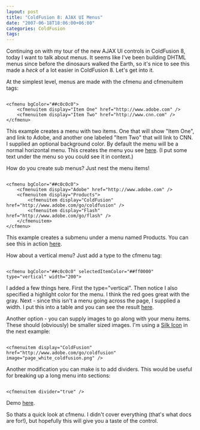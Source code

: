 ```yaml
---
layout: post
title: "ColdFusion 8: AJAX UI Menus"
date: "2007-06-18T18:06:00+06:00"
categories: ColdFusion 
tags: 
---
```


Continuing on with my tour of the new AJAX UI controls in ColdFusion 8, today I want to talk about menus. It seems like I've been building DHTML menus since before the dinosaurs walked the Earth, so it's nice to see this made a <i>heck</i> of a lot easier in ColdFusion 8. Let's get into it.

<more />

At the simplest level, menus are made with the cfmenu and cfmenuitem tags:

<code>
&lt;cfmenu bgColor="##c0c0c0"&gt;
	&lt;cfmenuitem display="Item One" href="http://www.adobe.com" /&gt;
	&lt;cfmenuitem display="Item Two" href="http://www.cnn.com" /&gt;
&lt;/cfmenu&gt;
</code>
		
This example creates a menu with two items. One that will show "Item One", and link to Adobe, and another one labeled "Item Two" that will link to CNN. I supplied an optional background color. By default the menu will be a normal horizontal menu. This creates the menu you see <a href="http://www.raymondcamden.com/demos/layout/menu1.cfm">here</a>. (I put some text under the menu so you could see it in context.)

How do you create sub menus? Just nest the menu items!

<code>
&lt;cfmenu bgColor="##c0c0c0"&gt;
	&lt;cfmenuitem display="Adobe" href="http://www.adobe.com" /&gt;
	&lt;cfmenuitem display="Products"&gt;
		&lt;cfmenuitem display="ColdFusion" href="http://www.adobe.com/go/coldfusion" /&gt;
		&lt;cfmenuitem display="Flash" href="http://www.adobe.com/go/flash" /&gt;
	&lt;/cfmenuitem&gt;
&lt;/cfmenu&gt;
</code>

This example creates a submenu under a menu named Products. You can see this in action <a href="http://www.coldfusionjedi.com/demos/layout/menu2.cfm">here</a>.

How about a vertical menu? Just add a type to the cfmenu tag:

<code>
&lt;cfmenu bgColor="##c0c0c0" selectedItemColor="##ff0000" type="vertical" width="200"&gt;
</code>

I added a few things here. First the type="vertical". Then notice I also specified a highlight color for the menu. I think the red goes great with the gray. Next - since this isn't a menu going across the page, I supplied a width. I put this into a table and you can see the result <a href="http://www.coldfusionjedi.com/demos/layout/menu3.cfm">here</a>.

Another option - you can supply images to go along with your menu items. These should (obviously) be smaller sized images. I'm using a <a href="http://www.famfamfam.com/lab/icons/silk/">Silk Icon</a> in the next example:

<code>
&lt;cfmenuitem display="ColdFusion" href="http://www.adobe.com/go/coldfusion" image="page_white_coldfusion.png" /&gt;
</code>

Another modification you can make is to add dividers. This would be useful for breaking up a long menu into sections:

<code>
&lt;cfmenuitem divider="true" /&gt;
</code>

Demo <a href="http://www.coldfusionjedi.com/demos/layout/menu4.cfm">here</a>.

So thats a quick look at cfmenu. I didn't cover everything (that's what docs are for!), but hopefully this will give you a taste of the control.